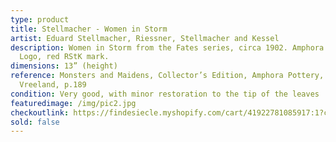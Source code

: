 ```yaml
---
type: product
title: Stellmacher - Women in Storm
artist: Eduard Stellmacher, Riessner, Stellmacher and Kessel
description: Women in Storm from the Fates series, circa 1902. Amphora Lady
  Logo, red RStK mark.
dimensions: 13” (height)
reference: Monsters and Maidens, Collector’s Edition, Amphora Pottery, Byron
  Vreeland, p.189
condition: Very good, with minor restoration to the tip of the leaves
featuredimage: /img/pic2.jpg
checkoutlink: https://findesiecle.myshopify.com/cart/41922781085917:1?channel=buy_button
sold: false
---
```

